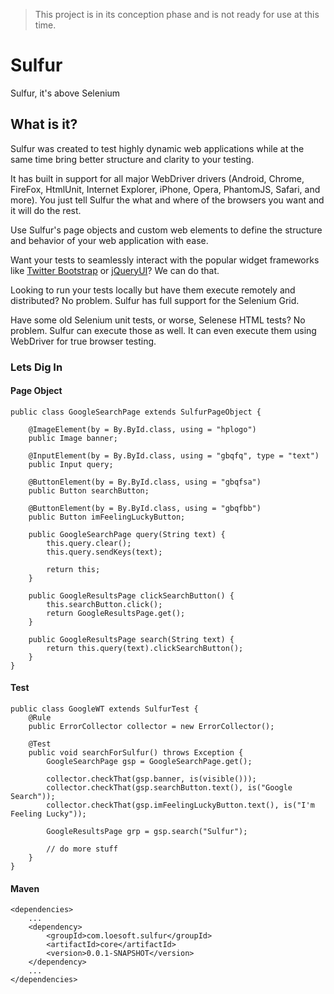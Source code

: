 > This project is in its conception phase and is not ready for use at this time.

# Sulfur

Sulfur, it's above Selenium

## What is it?

Sulfur was created to test highly dynamic web applications while at the same time bring better structure and clarity to your testing. 

It has built in support for all major WebDriver drivers (Android, Chrome, FireFox, HtmlUnit, Internet Explorer, iPhone, Opera, PhantomJS, Safari, and more). You just tell Sulfur the what and where of the browsers you want and it will do the rest.

Use Sulfur's page objects and custom web elements to define the structure and behavior of your web application with ease.

Want your tests to seamlessly interact with the popular widget frameworks like [Twitter Bootstrap][1] or [jQueryUI][2]? We can do that.

Looking to run your tests locally but have them execute remotely and distributed? No problem. Sulfur has full support for the Selenium Grid.

Have some old Selenium unit tests, or worse, Selenese HTML tests? No problem. Sulfur can execute those as well. It can even execute them using WebDriver for true browser testing.

### Lets Dig In

#### Page Object

	public class GoogleSearchPage extends SulfurPageObject {
	
		@ImageElement(by = By.ById.class, using = "hplogo")
		public Image banner;
		
		@InputElement(by = By.ById.class, using = "gbqfq", type = "text")
		public Input query;
		
		@ButtonElement(by = By.ById.class, using = "gbqfsa")
		public Button searchButton;
		
		@ButtonElement(by = By.ById.class, using = "gbqfbb")
		public Button imFeelingLuckyButton;
	
		public GoogleSearchPage query(String text) {
			this.query.clear();
			this.query.sendKeys(text);
			
			return this;
		}
	
		public GoogleResultsPage clickSearchButton() {
			this.searchButton.click();
			return GoogleResultsPage.get();
		}
		
		public GoogleResultsPage search(String text) {
			return this.query(text).clickSearchButton();
		}
	}

#### Test

	public class GoogleWT extends SulfurTest {
		@Rule
		public ErrorCollector collector = new ErrorCollector();
		
		@Test
		public void searchForSulfur() throws Exception {
			GoogleSearchPage gsp = GoogleSearchPage.get();
			
			collector.checkThat(gsp.banner, is(visible()));
			collector.checkThat(gsp.searchButton.text(), is("Google Search"));
			collector.checkThat(gsp.imFeelingLuckyButton.text(), is("I'm Feeling Lucky"));
			
			GoogleResultsPage grp = gsp.search("Sulfur");
			
			// do more stuff
		}
	}

#### Maven

	<dependencies>
		...
		<dependency>
			<groupId>com.loesoft.sulfur</groupId>
			<artifactId>core</artifactId>
			<version>0.0.1-SNAPSHOT</version>
		</dependency>
		...
	</dependencies>

####

[1]: http://twitter.github.io/bootstrap/ "Twitter Bootstrap"
[2]: http://jqueryui.com/ "jQueryUI"